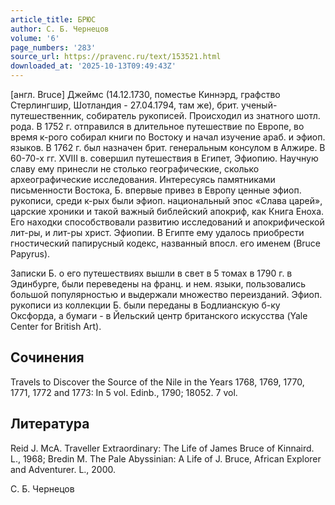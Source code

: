 ```yaml
---
article_title: БРЮС
author: С. Б. Чернецов
volume: '6'
page_numbers: '283'
source_url: https://pravenc.ru/text/153521.html
downloaded_at: '2025-10-13T09:49:43Z'
---
```


[англ. Bruce] Джеймс (14.12.1730, поместье Киннэрд, графство Стерлингшир, Шотландия - 27.04.1794, там же), брит. ученый-путешественник, собиратель рукописей. Происходил из знатного шотл. рода. В 1752 г. отправился в длительное путешествие по Европе, во время к-рого собирал книги по Востоку и начал изучение араб. и эфиоп. языков. В 1762 г. был назначен брит. генеральным консулом в Алжире. В 60-70-х гг. XVIII в. совершил путешествия в Египет, Эфиопию. Научную славу ему принесли не столько географические, сколько археографические исследования. Интересуясь памятниками письменности Востока, Б. впервые привез в Европу ценные эфиоп. рукописи, среди к-рых были эфиоп. национальный эпос «Слава царей», царские хроники и такой важный библейский апокриф, как Книга Еноха. Его находки способствовали развитию исследований и апокрифической лит-ры, и лит-ры христ. Эфиопии. В Египте ему удалось приобрести гностический папирусный кодекс, названный впосл. его именем (Bruce Papyrus).

Записки Б. о его путешествиях вышли в свет в 5 томах в 1790 г. в Эдинбурге, были переведены на франц. и нем. языки, пользовались большой популярностью и выдержали множество переизданий. Эфиоп. рукописи из коллекции Б. были переданы в Бодлианскую б-ку Оксфорда, а бумаги - в Йельский центр британского искусства (Yale Center for British Art).

## Сочинения

Travels to Discover the Source of the Nile in the Years 1768, 1769, 1770, 1771, 1772 and 1773: In 5 vol. Edinb., 1790; 18052. 7 vol.

## Литература

Reid J. McA. Traveller Extraordinary: The Life of James Bruce of Kinnaird. L., 1968; Bredin M. The Pale Abyssinian: A Life of J. Bruce, African Explorer and Adventurer. L., 2000.

С. Б. Чернецов

